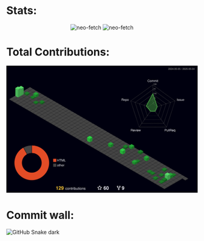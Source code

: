 # Stats:
<p align="center">
  <img width="400em" src="https://github-readme-stats.vercel.app/api?username=neo-fetch&bg_color=0,000300,000300&title_color=f8e4d7&text_color=f8e4d7&show_icons=true" alt="neo-fetch" />

  <img width="400em" src="https://github-readme-stats.vercel.app/api/top-langs/?username=neo-fetch&langs_count=10&layout=compact&bg_color=0,000300,000300&title_color=f8e4d7&text_color=f8e4d7&hide=jupyter%20notebook,html" alt="neo-fetch"/>
</p>

# Total Contributions:
![](./profile-3d-contrib/profile-night-green.svg)

# Commit wall:
![GitHub Snake dark](./dist/github-snake-dark.svg#gh-dark-mode-only)
